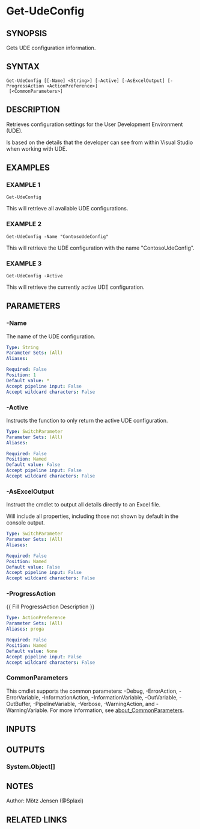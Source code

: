 ﻿---
external help file: d365bap.tools-help.xml
Module Name: d365bap.tools
online version:
schema: 2.0.0
---

# Get-UdeConfig

## SYNOPSIS
Gets UDE configuration information.

## SYNTAX

```
Get-UdeConfig [[-Name] <String>] [-Active] [-AsExcelOutput] [-ProgressAction <ActionPreference>]
 [<CommonParameters>]
```

## DESCRIPTION
Retrieves configuration settings for the User Development Environment (UDE).

Is based on the details that the developer can see from within Visual Studio when working with UDE.

## EXAMPLES

### EXAMPLE 1
```
Get-UdeConfig
```

This will retrieve all available UDE configurations.

### EXAMPLE 2
```
Get-UdeConfig -Name "ContosoUdeConfig"
```

This will retrieve the UDE configuration with the name "ContosoUdeConfig".

### EXAMPLE 3
```
Get-UdeConfig -Active
```

This will retrieve the currently active UDE configuration.

## PARAMETERS

### -Name
The name of the UDE configuration.

```yaml
Type: String
Parameter Sets: (All)
Aliases:

Required: False
Position: 1
Default value: *
Accept pipeline input: False
Accept wildcard characters: False
```

### -Active
Instructs the function to only return the active UDE configuration.

```yaml
Type: SwitchParameter
Parameter Sets: (All)
Aliases:

Required: False
Position: Named
Default value: False
Accept pipeline input: False
Accept wildcard characters: False
```

### -AsExcelOutput
Instruct the cmdlet to output all details directly to an Excel file.

Will include all properties, including those not shown by default in the console output.

```yaml
Type: SwitchParameter
Parameter Sets: (All)
Aliases:

Required: False
Position: Named
Default value: False
Accept pipeline input: False
Accept wildcard characters: False
```

### -ProgressAction
{{ Fill ProgressAction Description }}

```yaml
Type: ActionPreference
Parameter Sets: (All)
Aliases: proga

Required: False
Position: Named
Default value: None
Accept pipeline input: False
Accept wildcard characters: False
```

### CommonParameters
This cmdlet supports the common parameters: -Debug, -ErrorAction, -ErrorVariable, -InformationAction, -InformationVariable, -OutVariable, -OutBuffer, -PipelineVariable, -Verbose, -WarningAction, and -WarningVariable. For more information, see [about_CommonParameters](http://go.microsoft.com/fwlink/?LinkID=113216).

## INPUTS

## OUTPUTS

### System.Object[]
## NOTES
Author: Mötz Jensen (@Splaxi)

## RELATED LINKS
